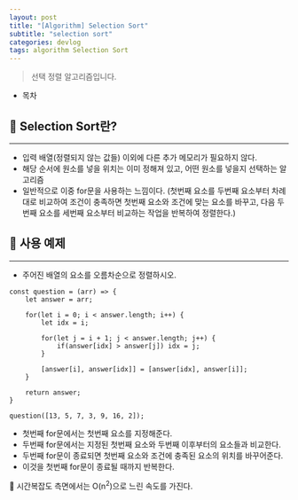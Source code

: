 ```yaml
---
layout: post
title: "[Algorithm] Selection Sort"
subtitle: "selection sort"
categories: devlog
tags: algorithm Selection Sort
---
```


> 선택 정렬 알고리즘입니다.

<!--more-->

- 목차

## 📌 Selection Sort란?

---

- 입력 배열(정렬되지 않는 값들) 이외에 다른 추가 메모리가 필요하지 않다.
- 해당 순서에 원소를 넣을 위치는 이미 정해져 있고, 어떤 원소를 넣을지 선택하는 알고리즘
- 일반적으로 이중 for문을 사용하는 느낌이다. (첫번째 요소를 두번째 요소부터 차례대로 비교하여 조건이 충족하면 첫번째 요소와 조건에 맞는 요소를 바꾸고, 다음 두번째 요소를 세번째 요소부터 비교하는 작업을 반복하여 정렬한다.)

## 📌 사용 예제

---

- 주어진 배열의 요소를 오름차순으로 정렬하시오.

```
const question = (arr) => {
    let answer = arr;

    for(let i = 0; i < answer.length; i++) {
        let idx = i;

        for(let j = i + 1; j < answer.length; j++) {
            if(answer[idx] > answer[j]) idx = j;
        }

        [answer[i], answer[idx]] = [answer[idx], answer[i]];
    }

    return answer;
}

question([13, 5, 7, 3, 9, 16, 2]);
```

- 첫번째 for문에서는 첫번째 요소를 지정해준다.
- 두번째 for문에서는 지정된 첫번째 요소와 두번째 이후부터의 요소들과 비교한다.
- 두번째 for문이 종료되면 첫번째 요소와 조건에 충족된 요소의 위치를 바꾸어준다.
- 이것을 첫번째 for문이 종료될 때까지 반복한다.

🎈 시간복잡도 측면에서는 O(n<sup>2</sup>)으로 느린 속도를 가진다.
